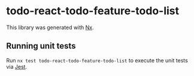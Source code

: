 # todo-react-todo-feature-todo-list

This library was generated with [Nx](https://nx.dev).

## Running unit tests

Run `nx test todo-react-todo-feature-todo-list` to execute the unit tests via [Jest](https://jestjs.io).
